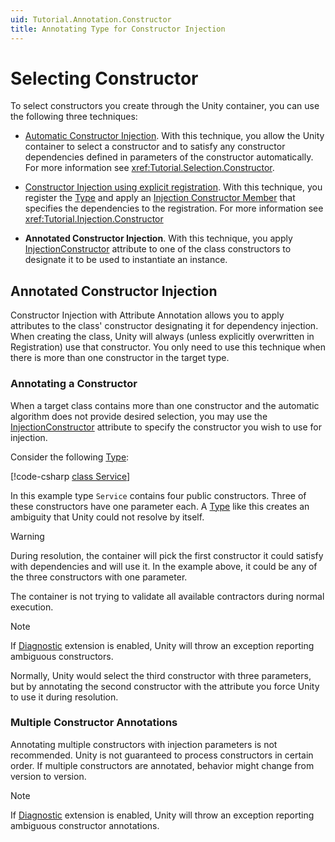 ```yaml
---
uid: Tutorial.Annotation.Constructor
title: Annotating Type for Constructor Injection
---
```


# Selecting Constructor

To select constructors you create through the Unity container, you can use the following three techniques:

* [Automatic Constructor Injection](xref:Tutorial.Selection.Constructor). With this technique, you allow the Unity container to select a constructor and to satisfy any constructor dependencies defined in parameters of the constructor automatically. For more information see <xref:Tutorial.Selection.Constructor>.

* [Constructor Injection using explicit registration](xref:Tutorial.Injection.Constructor). With this technique, you register the [Type](xref:System.Type) and apply an [Injection Constructor Member](xref:Unity.Injection.InjectionConstructor) that specifies the dependencies to the registration. For more information see <xref:Tutorial.Injection.Constructor>

* **Annotated Constructor Injection**. With this technique, you apply [InjectionConstructor](xref:Unity.InjectionConstructorAttribute) attribute to one of the class constructors to designate it to be used to instantiate an instance.

## Annotated Constructor Injection

Constructor Injection with Attribute Annotation allows you to apply attributes to the class' constructor designating it for dependency injection. When creating the class, Unity will always (unless explicitly overwritten in Registration) use that constructor. You only need to use this technique when there is more than one constructor in the target type.

### Annotating a Constructor

When a target class contains more than one constructor and the automatic algorithm does not provide desired selection, you may use the [InjectionConstructor](xref:Unity.InjectionConstructorAttribute) attribute to specify the constructor you wish to use for injection.

Consider the following [Type](xref:System.Type):

[!code-csharp [class Service](../../src/SpecificationTests/src/Constructor/Attribute/Setup.cs#class_service)]

In this example type `Service` contains four public constructors. Three of these constructors have one parameter each. A [Type](xref:System.Type) like this creates an ambiguity that Unity could not resolve by itself.

> [!WARNING]
> During resolution, the container will pick the first constructor it could satisfy with dependencies and will use it. In the example above, it could be any of the three constructors with one parameter.

The container is not trying to validate all available contractors during normal execution.

> [!NOTE]
> If [Diagnostic](xref:Tutorial.Extension.Diagnostic) extension is enabled, Unity will throw an exception reporting ambiguous constructors.

Normally, Unity would select the third constructor with three parameters, but by annotating the second constructor with the attribute you force Unity to use it during resolution.

### Multiple Constructor Annotations

Annotating multiple constructors with injection parameters is not recommended. Unity is not guaranteed to process constructors in certain order. If multiple constructors are annotated, behavior might change from version to version.

> [!NOTE]
> If [Diagnostic](xref:Tutorial.Extension.Diagnostic) extension is enabled, Unity will throw an exception reporting ambiguous constructor annotations.